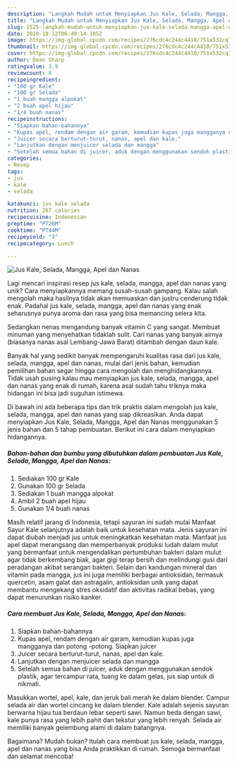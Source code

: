 ```yaml
---
description: "Langkah Mudah untuk Menyiapkan Jus Kale, Selada, Mangga, Apel dan Nanas yang Lezat Sekali"
title: "Langkah Mudah untuk Menyiapkan Jus Kale, Selada, Mangga, Apel dan Nanas yang Lezat Sekali"
slug: 1525-langkah-mudah-untuk-menyiapkan-jus-kale-selada-mangga-apel-dan-nanas-yang-lezat-sekali
date: 2020-10-12T06:49:14.105Z
image: https://img-global.cpcdn.com/recipes/276cdc4c244c4410/751x532cq70/jus-kale-selada-mangga-apel-dan-nanas-foto-resep-utama.jpg
thumbnail: https://img-global.cpcdn.com/recipes/276cdc4c244c4410/751x532cq70/jus-kale-selada-mangga-apel-dan-nanas-foto-resep-utama.jpg
cover: https://img-global.cpcdn.com/recipes/276cdc4c244c4410/751x532cq70/jus-kale-selada-mangga-apel-dan-nanas-foto-resep-utama.jpg
author: Dean Sharp
ratingvalue: 3.9
reviewcount: 8
recipeingredient:
- "100 gr Kale"
- "100 gr Selada"
- "1 buah mangga alpokat"
- "2 buah apel hijau"
- "1/4 buah nanas"
recipeinstructions:
- "Siapkan bahan-bahannya"
- "Kupas apel, rendam dengan air garam, kemudian kupas juga mangganya dan potong -potong. Siapkan juicer"
- "Juicer secara berturut-turut, nanas, apel dan kale."
- "Lanjutkan dengan menjuicer selada dan mangga"
- "Setelah semua bahan di juicer, aduk dengan menggunakan sendok plastik, agar tercampur rata, tuang ke dalam gelas, jus siap untuk di nikmati."
categories:
- Resep
tags:
- jus
- kale
- selada

katakunci: jus kale selada 
nutrition: 267 calories
recipecuisine: Indonesian
preptime: "PT26M"
cooktime: "PT44M"
recipeyield: "3"
recipecategory: Lunch

---
```



![Jus Kale, Selada, Mangga, Apel dan Nanas](https://img-global.cpcdn.com/recipes/276cdc4c244c4410/751x532cq70/jus-kale-selada-mangga-apel-dan-nanas-foto-resep-utama.jpg)

Lagi mencari inspirasi resep jus kale, selada, mangga, apel dan nanas yang unik? Cara menyiapkannya memang susah-susah gampang. Kalau salah mengolah maka hasilnya tidak akan memuaskan dan justru cenderung tidak enak. Padahal jus kale, selada, mangga, apel dan nanas yang enak seharusnya punya aroma dan rasa yang bisa memancing selera kita.

Sedangkan nenas mengandung banyak vitamin C yang sangat. Membuat minuman yang menyehatkan tidaklah sulit. Cari nanas yang banyak airnya (biasanya nanas asal Lembang-Jawa Barat) ditambah dengan daun kale.

Banyak hal yang sedikit banyak mempengaruhi kualitas rasa dari jus kale, selada, mangga, apel dan nanas, mulai dari jenis bahan, kemudian pemilihan bahan segar hingga cara mengolah dan menghidangkannya. Tidak usah pusing kalau mau menyiapkan jus kale, selada, mangga, apel dan nanas yang enak di rumah, karena asal sudah tahu triknya maka hidangan ini bisa jadi suguhan istimewa.


Di bawah ini ada beberapa tips dan trik praktis dalam mengolah jus kale, selada, mangga, apel dan nanas yang siap dikreasikan. Anda dapat menyiapkan Jus Kale, Selada, Mangga, Apel dan Nanas menggunakan 5 jenis bahan dan 5 tahap pembuatan. Berikut ini cara dalam menyiapkan hidangannya.

<!--inarticleads1-->

##### Bahan-bahan dan bumbu yang dibutuhkan dalam pembuatan Jus Kale, Selada, Mangga, Apel dan Nanas:

1. Sediakan 100 gr Kale
1. Gunakan 100 gr Selada
1. Sediakan 1 buah mangga alpokat
1. Ambil 2 buah apel hijau
1. Gunakan 1/4 buah nanas


Masih relatif jarang di Indonesia, tetapi sayuran ini sudah mulai Manfaat Sayur Kale selanjutnya adalah baik untuk kesehatan mata. Jenis sayuran ini dapat diubah menjadi jus untuk meningkatkan kesehatan mata. Manfaat jus apel dapat merangsang dan memperbanyak produksi ludah dalam mulut yang bermanfaat untuk mengendalikan pertumbuhan bakteri dalam mulut agar tidak berkembang biak, agar gigi terap bersih dan melindungi gusi dari peradangan akibat serangan bakteri. Selain dari kandungan mineral dan vitamin pada mangga, jus ini juga memiliki berbagai antioksidan, termasuk quercetin, asam galat dan astragalin, antioksidan unik yang dapat membantu mengekang stres oksidatif dan aktivitas radikal bebas, yang dapat menurunkan risiko kanker. 

<!--inarticleads2-->

##### Cara membuat Jus Kale, Selada, Mangga, Apel dan Nanas:

1. Siapkan bahan-bahannya
1. Kupas apel, rendam dengan air garam, kemudian kupas juga mangganya dan potong -potong. Siapkan juicer
1. Juicer secara berturut-turut, nanas, apel dan kale.
1. Lanjutkan dengan menjuicer selada dan mangga
1. Setelah semua bahan di juicer, aduk dengan menggunakan sendok plastik, agar tercampur rata, tuang ke dalam gelas, jus siap untuk di nikmati.


Masukkan wortel, apel, kale, dan jeruk bali merah ke dalam blender. Campur selada air dan wortel cincang ke dalam blender. Kale adalah sejenis sayuran berwarna hijau tua berdaun lebar seperti sawi. Namun beda dengan sawi, kale punya rasa yang lebih pahit dan tekstur yang lebih renyah. Selada air memiliki banyak gelembung alami di dalam batangnya. 

Bagaimana? Mudah bukan? Itulah cara membuat jus kale, selada, mangga, apel dan nanas yang bisa Anda praktikkan di rumah. Semoga bermanfaat dan selamat mencoba!
